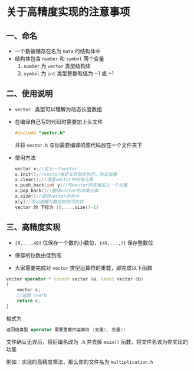 # 关于高精度实现的注意事项

## 一、命名

- 一个数被储存在名为 `Data` 的结构体中
- 结构体包含 `number` 和 `symbol` 两个变量
  1. `number` 为 `vector` 类型结构体
  2. `symbol` 为 `int` 类型整数取值为 $-1$ 或 $+1$ 

## 二、使用说明

- `vector ` 类型可以理解为动态长度数组

- 在编译自己写的代码时需要加上头文件 

  ```cpp
  #include "vector.h"
  ```

  并将 `vector.h` 与你需要编译的源代码放在一个文件夹下

- 使用方法 

  ```cpp
  vector x;//定义一个vector
  x.init();//vector被定义后就应执行，防止出错
  x.clear();//清空vector中所有元素
  x.push_back(int y)//向vector的末尾加入一个元素
  x.pop_back()//删除vector的末尾元素
  x.size()//返回vector的大小
  x[y]//可以理解为数组的访问方式
  vector 的 下标为 [0,...,size()-1]
  ```

## 三、高精度实现

- `[0,...,49]` 位保存一个数的小数位，`[49,...,?]` 保存整数位
- 保存的位数由低到高

- 大家需要完成对 `vector` 类型运算符的重载，即完成以下函数

```cpp
vector operator * (const vector &a, const vector &b)
{
    vector c;
    //运算 c=a*b
    return c;
}
```

格式为

```cpp
返回值类型 operator 需要重载的运算符 (变量1, 变量2)
```

文件确认无误后，将后缀名改为 `.h` 并去掉 `main()` 函数，将文件名该为你实现的功能

例如：实现的高精度乘法，那么你的文件名为 `multiplication.h`
